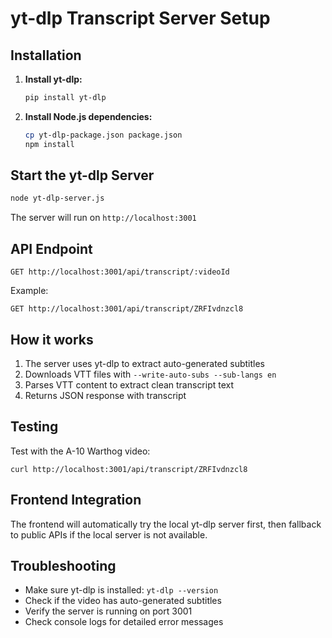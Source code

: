 # yt-dlp Transcript Server Setup

## Installation

1. **Install yt-dlp:**
   ```bash
   pip install yt-dlp
   ```

2. **Install Node.js dependencies:**
   ```bash
   cp yt-dlp-package.json package.json
   npm install
   ```

## Start the yt-dlp Server

```bash
node yt-dlp-server.js
```

The server will run on `http://localhost:3001`

## API Endpoint

```
GET http://localhost:3001/api/transcript/:videoId
```

Example:
```
GET http://localhost:3001/api/transcript/ZRFIvdnzcl8
```

## How it works

1. The server uses yt-dlp to extract auto-generated subtitles
2. Downloads VTT files with `--write-auto-subs --sub-langs en`
3. Parses VTT content to extract clean transcript text
4. Returns JSON response with transcript

## Testing

Test with the A-10 Warthog video:
```
curl http://localhost:3001/api/transcript/ZRFIvdnzcl8
```

## Frontend Integration

The frontend will automatically try the local yt-dlp server first, then fallback to public APIs if the local server is not available.

## Troubleshooting

- Make sure yt-dlp is installed: `yt-dlp --version`
- Check if the video has auto-generated subtitles
- Verify the server is running on port 3001
- Check console logs for detailed error messages
